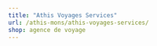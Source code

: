 ```yaml
---
title: "Athis Voyages Services"
url: /athis-mons/athis-voyages-services/
shop: agence de voyage
---
```

